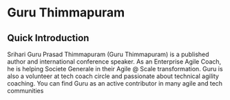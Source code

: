 # Guru Thimmapuram 

## Quick Introduction
Srihari Guru Prasad Thimmapuram (Guru Thimmapuram) is a published author and international conference speaker. As an Enterprise Agile Coach, he is helping Societe Generale in their Agile @ Scale transformation. Guru is also a volunteer at tech coach circle and passionate about technical agility coaching. You can find Guru as an active contributor in many agile and tech communities

